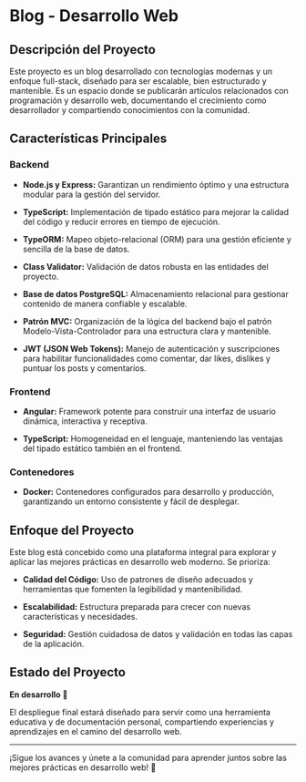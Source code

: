 
# Blog - Desarrollo Web

## Descripción del Proyecto

Este proyecto es un blog desarrollado con tecnologías modernas y un enfoque full-stack, diseñado para ser escalable, bien estructurado y mantenible. Es un espacio donde se publicarán artículos relacionados con programación y desarrollo web, documentando el crecimiento como desarrollador y compartiendo conocimientos con la comunidad.

## Características Principales

### Backend

- **Node.js y Express:** Garantizan un rendimiento óptimo y una estructura modular para la gestión del servidor.
    
- **TypeScript:** Implementación de tipado estático para mejorar la calidad del código y reducir errores en tiempo de ejecución.
    
- **TypeORM:** Mapeo objeto-relacional (ORM) para una gestión eficiente y sencilla de la base de datos.
    
- **Class Validator:** Validación de datos robusta en las entidades del proyecto.
    
- **Base de datos PostgreSQL:** Almacenamiento relacional para gestionar contenido de manera confiable y escalable.
    
- **Patrón MVC:** Organización de la lógica del backend bajo el patrón Modelo-Vista-Controlador para una estructura clara y mantenible.
    
- **JWT (JSON Web Tokens):** Manejo de autenticación y suscripciones para habilitar funcionalidades como comentar, dar likes, dislikes y puntuar los posts y comentarios.
    

### Frontend

- **Angular:** Framework potente para construir una interfaz de usuario dinámica, interactiva y receptiva.
    
- **TypeScript:** Homogeneidad en el lenguaje, manteniendo las ventajas del tipado estático también en el frontend.
    

### Contenedores

- **Docker:** Contenedores configurados para desarrollo y producción, garantizando un entorno consistente y fácil de desplegar.
    

## Enfoque del Proyecto

Este blog está concebido como una plataforma integral para explorar y aplicar las mejores prácticas en desarrollo web moderno. Se prioriza:

- **Calidad del Código:** Uso de patrones de diseño adecuados y herramientas que fomenten la legibilidad y mantenibilidad.
    
- **Escalabilidad:** Estructura preparada para crecer con nuevas características y necesidades.
    
- **Seguridad:** Gestión cuidadosa de datos y validación en todas las capas de la aplicación.
    

## Estado del Proyecto

**En desarrollo 🚀**

El despliegue final estará diseñado para servir como una herramienta educativa y de documentación personal, compartiendo experiencias y aprendizajes en el camino del desarrollo web.

---

¡Sigue los avances y únete a la comunidad para aprender juntos sobre las mejores prácticas en desarrollo web! 🎉

